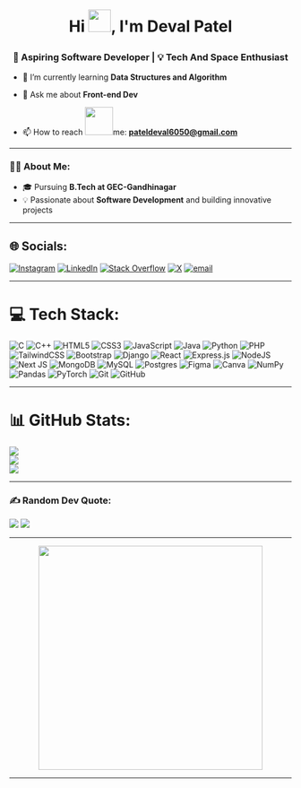 
<!-- Profile Header -->
<h1 align="center"> 
  <p align="center">Hi
  <img src="https://user-images.githubusercontent.com/74038190/214644152-52f47eb3-5e31-4f47-8758-05c9468d5596.gif" width="40" />, I'm Deval Patel</h1></p>
<h3 align="center">🚀 Aspiring Software Developer | 💡 Tech And Space Enthusiast </h3>


- 🌱 I’m currently learning **Data Structures and Algorithm**
- 💬 Ask me about **Front-end Dev**

- 📫 How to reach 
<img src="https://user-images.githubusercontent.com/74038190/214644145-264f4759-7633-441e-9d67-d8dda9d50d26.gif" width="50" />me: **pateldeval6050@gmail.com**


---

### 👨‍💻 **About Me:**

- 🎓 Pursuing **B.Tech at GEC-Gandhinagar**      
- 💡 Passionate about **Software Development** and building innovative projects

---

## 🌐 Socials:
[![Instagram](https://img.shields.io/badge/Instagram-%23E4405F.svg?logo=Instagram&logoColor=white)](https://instagram.com/https://instagram.com/deval.patell) [![LinkedIn](https://img.shields.io/badge/LinkedIn-%230077B5.svg?logo=linkedin&logoColor=white)](https://linkedin.com/in/www.linkedin.com/in/gecgce2024deval) [![Stack Overflow](https://img.shields.io/badge/-Stackoverflow-FE7A16?logo=stack-overflow&logoColor=white)](https://stackoverflow.com/users/https://stackoverflow.com/users/31278451/deval-patel) [![X](https://img.shields.io/badge/X-black.svg?logo=X&logoColor=white)](https://x.com/https://X.com/Official_Deval) [![email](https://img.shields.io/badge/Email-D14836?logo=gmail&logoColor=white)](mailto:pateldeval6050@gmail.com) 

---

# 💻 Tech Stack:
![C](https://img.shields.io/badge/c-%2300599C.svg?style=for-the-badge&logo=c&logoColor=white) ![C++](https://img.shields.io/badge/c++-%2300599C.svg?style=for-the-badge&logo=c%2B%2B&logoColor=white) ![HTML5](https://img.shields.io/badge/html5-%23E34F26.svg?style=for-the-badge&logo=html5&logoColor=white) ![CSS3](https://img.shields.io/badge/css3-%231572B6.svg?style=for-the-badge&logo=css3&logoColor=white) ![JavaScript](https://img.shields.io/badge/javascript-%23323330.svg?style=for-the-badge&logo=javascript&logoColor=%23F7DF1E) ![Java](https://img.shields.io/badge/java-%23ED8B00.svg?style=for-the-badge&logo=openjdk&logoColor=white) ![Python](https://img.shields.io/badge/python-3670A0?style=for-the-badge&logo=python&logoColor=ffdd54) ![PHP](https://img.shields.io/badge/php-%23777BB4.svg?style=for-the-badge&logo=php&logoColor=white) ![TailwindCSS](https://img.shields.io/badge/tailwindcss-%2338B2AC.svg?style=for-the-badge&logo=tailwind-css&logoColor=white) ![Bootstrap](https://img.shields.io/badge/bootstrap-%238511FA.svg?style=for-the-badge&logo=bootstrap&logoColor=white) ![Django](https://img.shields.io/badge/django-%23092E20.svg?style=for-the-badge&logo=django&logoColor=white) ![React](https://img.shields.io/badge/react-%2320232a.svg?style=for-the-badge&logo=react&logoColor=%2361DAFB) ![Express.js](https://img.shields.io/badge/express.js-%23404d59.svg?style=for-the-badge&logo=express&logoColor=%2361DAFB) ![NodeJS](https://img.shields.io/badge/node.js-6DA55F?style=for-the-badge&logo=node.js&logoColor=white) ![Next JS](https://img.shields.io/badge/Next-black?style=for-the-badge&logo=next.js&logoColor=white) ![MongoDB](https://img.shields.io/badge/MongoDB-%234ea94b.svg?style=for-the-badge&logo=mongodb&logoColor=white) ![MySQL](https://img.shields.io/badge/mysql-4479A1.svg?style=for-the-badge&logo=mysql&logoColor=white) ![Postgres](https://img.shields.io/badge/postgres-%23316192.svg?style=for-the-badge&logo=postgresql&logoColor=white) ![Figma](https://img.shields.io/badge/figma-%23F24E1E.svg?style=for-the-badge&logo=figma&logoColor=white) ![Canva](https://img.shields.io/badge/Canva-%2300C4CC.svg?style=for-the-badge&logo=Canva&logoColor=white) ![NumPy](https://img.shields.io/badge/numpy-%23013243.svg?style=for-the-badge&logo=numpy&logoColor=white) ![Pandas](https://img.shields.io/badge/pandas-%23150458.svg?style=for-the-badge&logo=pandas&logoColor=white) ![PyTorch](https://img.shields.io/badge/PyTorch-%23EE4C2C.svg?style=for-the-badge&logo=PyTorch&logoColor=white) ![Git](https://img.shields.io/badge/git-%23F05033.svg?style=for-the-badge&logo=git&logoColor=white) ![GitHub](https://img.shields.io/badge/github-%23121011.svg?style=for-the-badge&logo=github&logoColor=white)


---

# 📊 GitHub Stats:
![](https://github-readme-stats.vercel.app/api?username=DEVAL-020&theme=dark&hide_border=false&include_all_commits=false&count_private=false)<br/>
![](https://nirzak-streak-stats.vercel.app/?user=DEVAL-020&theme=dark&hide_border=false)<br/>
![](https://github-readme-stats.vercel.app/api/top-langs/?username=DEVAL-020&theme=dark&hide_border=false&include_all_commits=false&count_private=false&layout=compact)

---

### ✍️ Random Dev Quote:
![](https://quotes-github-readme.vercel.app/api?type=horizontal&theme=dark)
[![](https://visitcount.itsvg.in/api?id=DEVAL-020&icon=0&color=0)](https://visitcount.itsvg.in)

---

<p align="center">
  <img src="https://media.giphy.com/media/qgQUggAC3Pfv687qPC/giphy.gif" width="400" />
</p>


---
